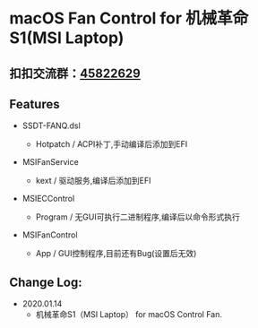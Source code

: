 # macOS Fan Control for 机械革命S1(MSI Laptop)

## 扣扣交流群：[45822629](https://jq.qq.com/?_wv=1027&k=5F5QsbT)

## Features

* SSDT-FANQ.dsl
   * Hotpatch / ACPI补丁,手动编译后添加到EFI

* MSIFanService
   * kext / 驱动服务,编译后添加到EFI

* MSIECControl
   * Program / 无GUI可执行二进制程序,编译后以命令形式执行

* MSIFanControl
   * App / GUI控制程序,目前还有Bug(设置后无效)

## Change Log:

- 2020.01.14
	- 机械革命S1（MSI Laptop） for macOS Control Fan.
